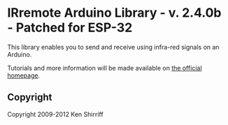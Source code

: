 # IRremote Arduino Library - v. 2.4.0b - Patched for ESP-32

This library enables you to send and receive using infra-red signals on an Arduino.

Tutorials and more information will be made available on [the official homepage](http://z3t0.github.io/Arduino-IRremote/).

## Copyright
Copyright 2009-2012 Ken Shirriff
